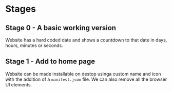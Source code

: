 
# Stages

## Stage 0 - A basic working version

Website has a hard coded date and shows a countdown to that date in days, hours, minutes or seconds.

## Stage 1 - Add to home page
Website can be made installable on destop usinga custom name and icon with the addition of a `manifest.json` file.  We can also remove all the browser UI elements.

